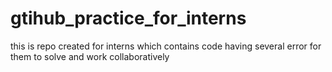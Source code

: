 # gtihub_practice_for_interns
this is repo created for interns which contains code having several error for them to solve and work collaboratively
